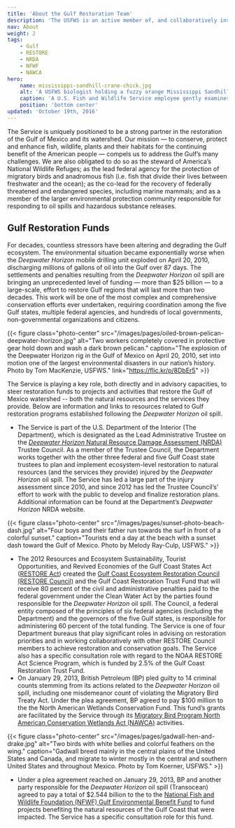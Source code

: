 ```yaml
---
title: 'About the Gulf Restoration Team'
description: 'The USFWS is an active member of, and collaboratively involved with, the key groups and administrative processes overseeing many Gulf restoration funds.'
nav: About
weight: 2
tags:
    - Gulf
    - RESTORE
    - NRDA
    - NFWF
    - NAWCA
hero:
    name: mississippi-sandhill-crane-chick.jpg
    alt: 'A USFWS biologist holding a fuzzy orange Mississippi Sandhill crane chick to take measurements.'
    caption: 'A U.S. Fish and Wildlife Service employee gently examines a Mississippi sandhill crane chick. Photo by USFWS.'
    position: 'bottom center'
updated: 'October 19th, 2016'
---
```


The Service is uniquely positioned to be a strong partner in the restoration of the Gulf of Mexico and its watershed. Our mission &mdash; to conserve, protect and enhance fish, wildlife, plants and their habitats for the continuing benefit of the American people &mdash; compels us to address the Gulf’s many challenges. We are also obligated to do so as the steward of America’s National Wildlife Refuges; as the lead federal agency for the protection of migratory birds and anadromous fish (i.e. fish that divide their lives between freshwater and the ocean); as the co-lead for the recovery of federally threatened and endangered species, including marine mammals; and as a member of the larger environmental protection community responsible for responding to oil spills and hazardous substance releases.

## Gulf Restoration Funds

For decades, countless stressors have been altering and degrading the Gulf ecosystem. The environmental situation became exponentially worse when the *Deepwater Horizon* mobile drilling unit exploded on April 20, 2010, discharging millions of gallons of oil into the Gulf over 87 days. The settlements and penalties resulting from the *Deepwater Horizon* oil spill are bringing an unprecedented level of funding &mdash; more than $25 billion &mdash;  to a large-scale, effort to restore Gulf regions that will last more than two decades. This work will be one of the most complex and comprehensive conservation efforts ever undertaken, requiring coordination among the five Gulf states, multiple federal agencies, and hundreds of local governments, non-governmental organizations and citizens.

{{< figure class="photo-center" src="/images/pages/oiled-brown-pelican-deepwater-horizon.jpg" alt="Two workers completely covered in protective gear hold down and wash a dark brown pelican." caption="The explosion of the Deepwater Horizon rig in the Gulf of Mexico on April 20, 2010, set into motion one of the largest environmental disasters in our nation’s history. Photo by Tom MacKenzie, USFWS." link="https://flic.kr/p/8DbEr5" >}}

The Service is playing a key role, both directly and in advisory capacities, to steer restoration funds to projects and activities that restore the Gulf of Mexico watershed -- both the natural resources and the services they provide. Below are information and links to resources related to Gulf restoration programs established following the *Deepwater Horizon* oil spill.

- The Service is part of the U.S. Department of the Interior (The Department), which is designated as the Lead Administrative Trustee on the [*Deepwater Horizon* Natural Resource Damage Assessment (NRDA)](http://www.gulfspillrestoration.noaa.gov/) Trustee Council. As a member of the Trustee Council, the Department works together with the other three federal and five Gulf Coast state trustees to plan and implement ecosystem-level restoration to natural resources (and the services they provide) injured by the *Deepwater Horizon* oil spill. The Service has led a large part of the injury assessment since 2010, and since 2012 has led the Trustee Council’s’ effort to work with the public to develop and finalize restoration plans. Additional information can be found at the Department’s *Deepwater Horizon* NRDA website.

{{< figure class="photo-center" src="/images/pages/sunset-photo-beach-dash.jpg" alt="Four boys and their father run towards the surf in front of a colorful sunset." caption="Tourists end a day at the beach with a sunset dash toward the Gulf of Mexico. Photo by Melody Ray-Culp, USFWS." >}}

- The 2012 Resources and Ecosystem Sustainability, Tourist Opportunities, and Revived Economies of the Gulf Coast States Act ([RESTORE Act](https://www.doi.gov/deepwaterhorizon/nrda)) created the [Gulf Coast Ecosystem Restoration Council (RESTORE Council)](https://www.restorethegulf.gov/) and the Gulf Coast Restoration Trust Fund that will receive 80 percent of the civil and administrative penalties paid to the federal government under the Clean Water Act by the parties found responsible for the *Deepwater Horizon* oil spill. The Council, a federal entity composed of the principles of six federal agencies (including the Department) and the governors of the five Gulf states, is responsible for administering 60 percent of the total funding. The Service is one of four Department bureaus that play significant roles in advising on restoration priorities and in working collaboratively with other RESTORE Council members to achieve restoration and conservation goals. The Service also has a specific consultation role with regard to the NOAA RESTORE Act Science Program, which is funded by 2.5% of the Gulf Coast Restoration Trust Fund.
- On January 29, 2013, British Petroleum (BP) pled guilty to 14 criminal counts stemming from its actions related to the *Deepwater Horizon* oil spill, including one misdemeanor count of violating the Migratory Bird Treaty Act. Under the plea agreement, BP agreed to pay $100 million to the the North American Wetlands Conservation Fund. This fund’s grants are facilitated by the Service through its [Migratory Bird Program North American Conservation Wetlands Act (NAWCA)](http://www.fws.gov/birds/grants/north-american-wetland-conservation-act.php) activities.

{{< figure class="photo-center" src="/images/pages/gadwall-hen-and-drake.jpg" alt="Two birds with white bellies and colorful feathers on the wing." caption="Gadwall breed mainly in the central plains of the United States and Canada, and migrate to winter mostly in the central and southern United States and throughout Mexico. Photo by Tom Koerner, USFWS." >}}

- Under a plea agreement reached on January 29, 2013, BP and another party responsible for the *Deepwater Horizon* oil spill (Transocean) agreed to pay a total of $2.544 billion to the to the [National Fish and Wildlife Foundation (NFWF) Gulf Environmental Benefit Fund](http://www.nfwf.org/gulf/Pages/home.aspx) to fund projects benefiting the natural resources of the Gulf Coast that were impacted. The Service has a specific consultation role for this fund.
